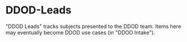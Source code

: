 # DDOD-Leads
"DDOD Leads" tracks subjects presented to the DDOD team.  Items here may eventually become DDOD use cases (in "DDOD Intake").
